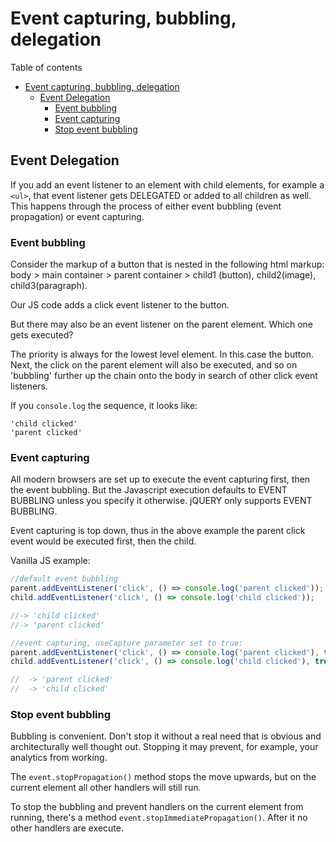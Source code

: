# Event capturing, bubbling, delegation
Table of contents
- [Event capturing, bubbling, delegation](#event-capturing-bubbling-delegation)
	- [Event Delegation](#event-delegation)
		- [Event bubbling](#event-bubbling)
		- [Event capturing](#event-capturing)
		- [Stop event bubbling](#stop-event-bubbling)

## Event Delegation
If you add an event listener to an element with child elements, for example a `<ul>`, that event listener gets DELEGATED or added to all children as well. This happens through the process of either event bubbling (event propagation) or event capturing.

### Event bubbling
Consider the markup of a button that is nested in the following html markup: body > main container > parent container > child1 (button), child2(image), child3(paragraph).

Our JS code adds a click event listener to the button. 

But there may also be an event listener on the parent element. Which one gets executed?

The priority is always for the lowest level element. In this case the button. Next, the click on the parent element will also be executed, and so on 'bubbling' further up the chain onto the body in search of other click event listeners.

If you `console.log` the sequence, it looks like:
```
'child clicked'
'parent clicked'
```
### Event capturing
All modern browsers are set up to execute the event capturing first, then the event bubbling. But the Javascript execution defaults to EVENT BUBBLING unless you specify it otherwise. jQUERY only supports EVENT BUBBLING.

Event capturing is top down, thus in the above example the parent click event would be executed first, then the child.

Vanilla JS example:
```Javascript
//default event bubbling
parent.addEventListener('click', () => console.log('parent clicked'));
child.addEventListener('click', () => console.log('child clicked'));

//-> 'child clicked'
//-> 'parent clicked'

//event capturing, useCapture parameter set to true:
parent.addEventListener('click', () => console.log('parent clicked'), true);
child.addEventListener('click', () => console.log('child clicked'), true);

//	-> 'parent clicked'
//	-> 'child clicked'
```

### Stop event bubbling
Bubbling is convenient. Don't stop it without a real need that is obvious and architecturally well thought out. Stopping it may prevent, for example, your analytics from working.

The `event.stopPropagation()` method stops the move upwards, but on the current element all other handlers will still run.

To stop the bubbling and prevent handlers on the current element from running, there's a method `event.stopImmediatePropagation()`. After it no other handlers are execute.
